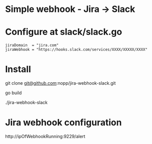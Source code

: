 # Simple webhook - Jira -> Slack

# Configure at slack/slack.go
	jiraDomain  = "jira.com"
	jiraWebhook = "https://hooks.slack.com/services/XXXX/XXXXX/XXXX"

# Install
  git clone git@github.com:nopp/jira-webhook-slack.git
  
  go build
  
  ./jira-webhook-slack

# Jira webhook configuration
http://ipOfWebhookRunning:9229/alert
